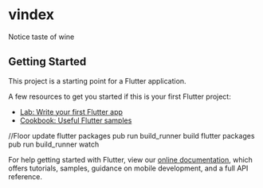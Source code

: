 # vindex

Notice taste of wine

## Getting Started

This project is a starting point for a Flutter application.

A few resources to get you started if this is your first Flutter project:

- [Lab: Write your first Flutter app](https://flutter.dev/docs/get-started/codelab)
- [Cookbook: Useful Flutter samples](https://flutter.dev/docs/cookbook)

//Floor update
flutter packages pub run build_runner build
flutter packages pub run build_runner watch

For help getting started with Flutter, view our
[online documentation](https://flutter.dev/docs), which offers tutorials,
samples, guidance on mobile development, and a full API reference.
